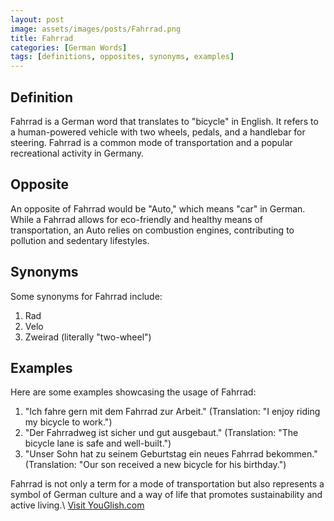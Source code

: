 ```yaml
---
layout: post
image: assets/images/posts/Fahrrad.png
title: Fahrrad
categories: [German Words]
tags: [definitions, opposites, synonyms, examples]
---
```


## Definition

Fahrrad is a German word that translates to "bicycle" in English. It refers to a human-powered vehicle with two wheels, pedals, and a handlebar for steering. Fahrrad is a common mode of transportation and a popular recreational activity in Germany.

## Opposite

An opposite of Fahrrad would be "Auto," which means "car" in German. While a Fahrrad allows for eco-friendly and healthy means of transportation, an Auto relies on combustion engines, contributing to pollution and sedentary lifestyles.

## Synonyms

Some synonyms for Fahrrad include:

1. Rad
2. Velo
3. Zweirad (literally "two-wheel")

## Examples

Here are some examples showcasing the usage of Fahrrad:

1. "Ich fahre gern mit dem Fahrrad zur Arbeit." (Translation: "I enjoy riding my bicycle to work.")
2. "Der Fahrradweg ist sicher und gut ausgebaut." (Translation: "The bicycle lane is safe and well-built.")
3. "Unser Sohn hat zu seinem Geburtstag ein neues Fahrrad bekommen." (Translation: "Our son received a new bicycle for his birthday.")

Fahrrad is not only a term for a mode of transportation but also represents a symbol of German culture and a way of life that promotes sustainability and active living.\ <a id="yg-widget-0" class="youglish-widget" data-query="Fahrrad" data-lang="german" data-components="8412" data-auto-start="0" data-bkg-color="theme_light" data-title="How%20to%20pronounce%20Fahrrad%20in%20German"  rel="nofollow" href="https://youglish.com">Visit YouGlish.com</a><script async src="https://youglish.com/public/emb/widget.js" charset="utf-8"></script>